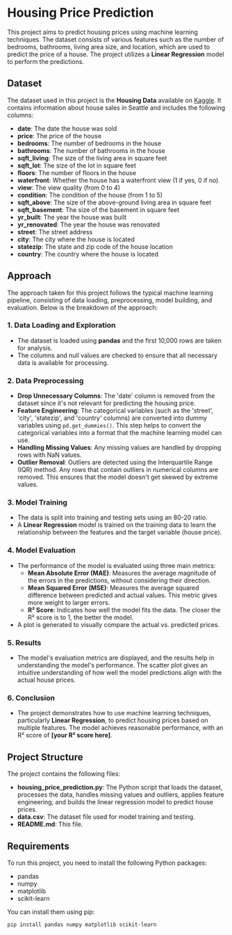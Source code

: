 # Housing Price Prediction

This project aims to predict housing prices using machine learning techniques. The dataset consists of various features such as the number of bedrooms, bathrooms, living area size, and location, which are used to predict the price of a house. The project utilizes a **Linear Regression** model to perform the predictions.

## Dataset

The dataset used in this project is the **Housing Data** available on [Kaggle](https://www.kaggle.com/datasets/shree1992/housedata). It contains information about house sales in Seattle and includes the following columns:

- **date**: The date the house was sold
- **price**: The price of the house
- **bedrooms**: The number of bedrooms in the house
- **bathrooms**: The number of bathrooms in the house
- **sqft_living**: The size of the living area in square feet
- **sqft_lot**: The size of the lot in square feet
- **floors**: The number of floors in the house
- **waterfront**: Whether the house has a waterfront view (1 if yes, 0 if no)
- **view**: The view quality (from 0 to 4)
- **condition**: The condition of the house (from 1 to 5)
- **sqft_above**: The size of the above-ground living area in square feet
- **sqft_basement**: The size of the basement in square feet
- **yr_built**: The year the house was built
- **yr_renovated**: The year the house was renovated
- **street**: The street address
- **city**: The city where the house is located
- **statezip**: The state and zip code of the house location
- **country**: The country where the house is located

## Approach

The approach taken for this project follows the typical machine learning pipeline, consisting of data loading, preprocessing, model building, and evaluation. Below is the breakdown of the approach:

### 1. **Data Loading and Exploration**
   - The dataset is loaded using **pandas** and the first 10,000 rows are taken for analysis.
   - The columns and null values are checked to ensure that all necessary data is available for processing.
   
### 2. **Data Preprocessing**
   - **Drop Unnecessary Columns**: The 'date' column is removed from the dataset since it's not relevant for predicting the housing price.
   - **Feature Engineering**: The categorical variables (such as the 'street', 'city', 'statezip', and 'country' columns) are converted into dummy variables using `pd.get_dummies()`. This step helps to convert the categorical variables into a format that the machine learning model can use.
   - **Handling Missing Values**: Any missing values are handled by dropping rows with NaN values.
   - **Outlier Removal**: Outliers are detected using the Interquartile Range (IQR) method. Any rows that contain outliers in numerical columns are removed. This ensures that the model doesn't get skewed by extreme values.

### 3. **Model Training**
   - The data is split into training and testing sets using an 80-20 ratio.
   - A **Linear Regression** model is trained on the training data to learn the relationship between the features and the target variable (house price).

### 4. **Model Evaluation**
   - The performance of the model is evaluated using three main metrics:
     - **Mean Absolute Error (MAE)**: Measures the average magnitude of the errors in the predictions, without considering their direction.
     - **Mean Squared Error (MSE)**: Measures the average squared difference between predicted and actual values. This metric gives more weight to larger errors.
     - **R² Score**: Indicates how well the model fits the data. The closer the R² score is to 1, the better the model.
   - A plot is generated to visually compare the actual vs. predicted prices.

### 5. **Results**
   - The model's evaluation metrics are displayed, and the results help in understanding the model's performance. The scatter plot gives an intuitive understanding of how well the model predictions align with the actual house prices.

### 6. **Conclusion**
   - The project demonstrates how to use machine learning techniques, particularly **Linear Regression**, to predict housing prices based on multiple features. The model achieves reasonable performance, with an R² score of **[your R² score here]**.

## Project Structure

The project contains the following files:

- **housing_price_prediction.py**: The Python script that loads the dataset, processes the data, handles missing values and outliers, applies feature engineering, and builds the linear regression model to predict house prices.
- **data.csv**: The dataset file used for model training and testing.
- **README.md**: This file.

## Requirements

To run this project, you need to install the following Python packages:

- pandas
- numpy
- matplotlib
- scikit-learn

You can install them using pip:

```bash
pip install pandas numpy matplotlib scikit-learn
